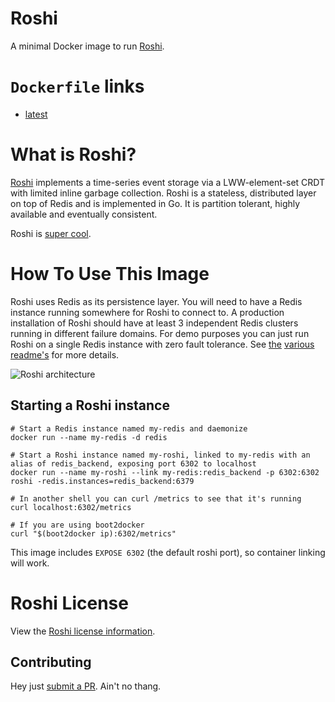 # Roshi
A minimal Docker image to run [Roshi](https://github.com/soundcloud/roshi).

# `Dockerfile` links
* [latest](https://github.com/pwyliu/dockerfiles/blob/master/roshi/Dockerfile)


# What is Roshi?
[Roshi](https://github.com/soundcloud/roshi) implements a time-series event storage via a LWW-element-set CRDT with limited inline garbage collection. Roshi is a stateless, distributed layer on top of Redis and is implemented in Go. It is partition tolerant, highly available and eventually consistent.

Roshi is [super cool](https://developers.soundcloud.com/blog/roshi-a-crdt-system-for-timestamped-events).


# How To Use This Image
Roshi uses Redis as its persistence layer. You will need to have a Redis instance running somewhere for Roshi to connect to. A production installation of Roshi should have at least 3 independent Redis clusters running in different failure domains. For demo purposes you can just run Roshi on a single Redis instance with zero fault tolerance. See [the](https://github.com/soundcloud/roshi) [various](https://github.com/soundcloud/roshi/tree/master/roshi-server) [readme's](https://github.com/soundcloud/roshi/tree/master/farm) for more details.

![Roshi architecture](https://camo.githubusercontent.com/a58ab4eb770cc1429d291d77ced4cf5f88d9154f/687474703a2f2f692e696d6775722e636f6d2f5345654b7175572e706e67)

## Starting a Roshi instance

```
# Start a Redis instance named my-redis and daemonize
docker run --name my-redis -d redis

# Start a Roshi instance named my-roshi, linked to my-redis with an alias of redis_backend, exposing port 6302 to localhost
docker run --name my-roshi --link my-redis:redis_backend -p 6302:6302 roshi -redis.instances=redis_backend:6379

# In another shell you can curl /metrics to see that it's running
curl localhost:6302/metrics

# If you are using boot2docker
curl "$(boot2docker ip):6302/metrics"
```

This image includes `EXPOSE 6302` (the default roshi port), so container linking will work.

# Roshi License
View the [Roshi license information](https://github.com/soundcloud/roshi/blob/master/LICENSE.md).

## Contributing
Hey just [submit a PR](https://github.com/pwyliu/dockerfiles). Ain't no thang.
